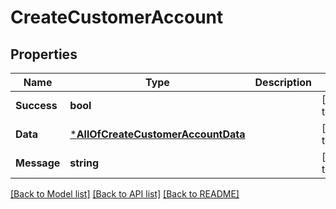 # CreateCustomerAccount

## Properties
Name | Type | Description | Notes
------------ | ------------- | ------------- | -------------
**Success** | **bool** |  | [default to null]
**Data** | [***AllOfCreateCustomerAccountData**](AllOfCreateCustomerAccountData.md) |  | [default to null]
**Message** | **string** |  | [default to null]

[[Back to Model list]](../README.md#documentation-for-models) [[Back to API list]](../README.md#documentation-for-api-endpoints) [[Back to README]](../README.md)


